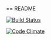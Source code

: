 == README


[![Build Status](https://travis-ci.org/EliGit/wadror.png)](https://travis-ci.org/EliGit/wadror)


[![Code Climate](https://codeclimate.com/github/EliGit/wadror.png)](https://codeclimate.com/github/EliGit/wadror)



